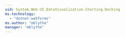```yaml
---
uid: System.Web.UI.DataVisualization.Charting.Docking
ms.technology: 
  - "dotnet-webforms"
ms.author: "mblythe"
manager: "mblythe"
---
```

